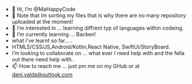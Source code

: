 - 👋 Hi, I’m @MaHappyCode
- 🚨 Note that Im sorting my files that is why there are no many repository uploaded at the moment! 
- 👀 I’m interested in ... learning diffrent typ of languages within codeing.
- 🌱 I’m currently learning ... Backen!
- what i've learnt so far.....
- HTML5/CSS/JS,Android/Kotlin,React Native, SwiftUi/StoryBoard.
- I’m looking to collaborate on ... what ever I need help with and the fella out there need help with.
- 📫 How to reach me ... just pm me on my GHub or at dani.yalda@outlook.com

<!---
MaHappyCode/MaHappyCode is a ✨ special ✨ repository because its `README.md` (this file) appears on your GitHub profile.
You can click the Preview link to take a look at your changes.
--->
